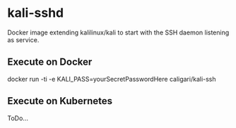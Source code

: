 # kali-sshd

Docker image extending kalilinux/kali to start with the SSH daemon listening as service.

## Execute on Docker

docker run -ti -e KALI_PASS=yourSecretPasswordHere caligari/kali-ssh

## Execute on Kubernetes

ToDo...

